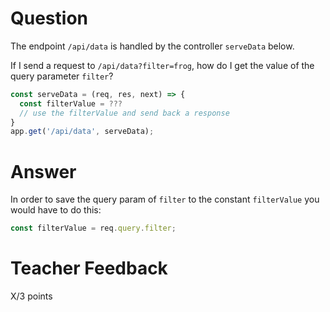<!-- @format -->

# Question

The endpoint `/api/data` is handled by the controller `serveData` below.

If I send a request to `/api/data?filter=frog`, how do I get the value of the query parameter `filter`?

```js
const serveData = (req, res, next) => {
  const filterValue = ???
  // use the filterValue and send back a response
}
app.get('/api/data', serveData);
```

# Answer

In order to save the query param of `filter` to the constant `filterValue` you would have to do this:

```js
const filterValue = req.query.filter;
```

# Teacher Feedback

X/3 points
